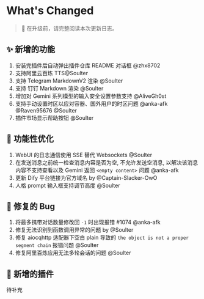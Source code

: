 # What's Changed

> 📢 在升级前，请完整阅读本次更新日志。

## ✨ 新增的功能

1. 安装完插件后自动弹出插件仓库 README 对话框 @zhx8702
4. 支持阿里云百炼 TTS@Soulter
5. 支持 Telegram MarkdownV2 渲染  @Soulter
6. 支持 钉钉 Markdown 渲染 @Soulter
6. 增加对 Gemini 系列模型的输入安全设置参数支持 @AliveGh0st
7. 支持手动设置时区以应对容器、国外用户的时区问题 @anka-afk @Raven95676 @Soulter
8. 插件市场显示帮助按钮 @Soulter

## 🎈 功能性优化

1. WebUI 的日志通信使用 SSE 替代 Websockets @Soulter
2. 在发送消息之前统一检查消息内容是否为空, 不允许发送空消息, 以解决该消息内容不支持查看以及 Gemini 返回 `<empty content>` 问题 @anka-afk
3. 更新 Dify 平台链接为官方域名 by @Captain-Slacker-OwO
4. 人格 prompt 输入框支持调节高度 @Soulter

## 🐛 修复的 Bug

1. 将最多携带对话数量修改回 `-1` 时出现报错 #1074 @anka-afk
2. 修复无法识别到函数调用异常的问题 by @Soulter
3. 修复 aiocqhttp 适配器下空白 plain 导致的 `the object is not a proper segment chain` 报错问题 @Soulter
4. 修复阿里百炼应用无法多轮会话的问题 @Soulter

## 🧩 新增的插件

待补充

